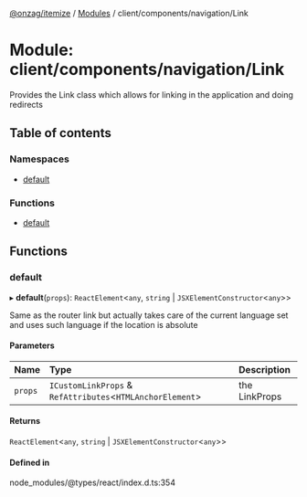 [@onzag/itemize](../README.md) / [Modules](../modules.md) / client/components/navigation/Link

# Module: client/components/navigation/Link

Provides the Link class which allows for linking in the
application and doing redirects

## Table of contents

### Namespaces

- [default](client_components_navigation_Link.default.md)

### Functions

- [default](client_components_navigation_Link.md#default)

## Functions

### default

▸ **default**(`props`): `ReactElement`\<`any`, `string` \| `JSXElementConstructor`\<`any`\>\>

Same as the router link but actually takes
care of the current language set and uses such
language if the location is absolute

#### Parameters

| Name | Type | Description |
| :------ | :------ | :------ |
| `props` | `ICustomLinkProps` & `RefAttributes`\<`HTMLAnchorElement`\> | the LinkProps |

#### Returns

`ReactElement`\<`any`, `string` \| `JSXElementConstructor`\<`any`\>\>

#### Defined in

node_modules/@types/react/index.d.ts:354
